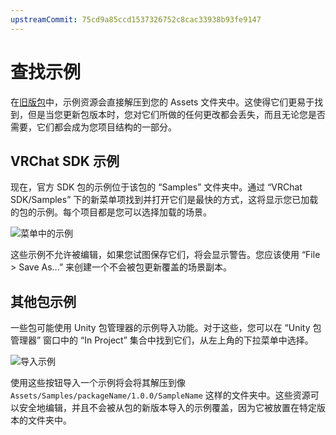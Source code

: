 ```yaml
---
upstreamCommit: 75cd9a85ccd1537326752c8cac33938b93fe9147
---
```


# 查找示例

在[旧版包](glossary#legacy-packages)中，示例资源会直接解压到您的 Assets 文件夹中。这使得它们更易于找到，但是当您更新包版本时，您对它们所做的任何更改都会丢失，而且无论您是否需要，它们都会成为您项目结构的一部分。

## VRChat SDK 示例
现在，官方 SDK 包的示例位于该包的 “Samples” 文件夹中。通过 “VRChat SDK/Samples” 下的新菜单项找到并打开它们是最快的方式，这将显示您已加载的包的示例。每个项目都是您可以选择加载的场景。

![菜单中的示例](/vcc.docs.vrchat.com/images/samples.png)

这些示例不允许被编辑，如果您试图保存它们，将会显示警告。您应该使用 “File > Save As...” 来创建一个不会被包更新覆盖的场景副本。

## 其他包示例

一些包可能使用 Unity 包管理器的示例导入功能。对于这些，您可以在 “Unity 包管理器” 窗口中的 “In Project” 集合中找到它们，从左上角的下拉菜单中选择。

![导入示例](/vcc.docs.vrchat.com/images/import-samples.png)

使用这些按钮导入一个示例将会将其解压到像 `Assets/Samples/packageName/1.0.0/SampleName` 这样的文件夹中。这些资源可以安全地编辑，并且不会被从包的新版本导入的示例覆盖，因为它被放置在特定版本的文件夹中。